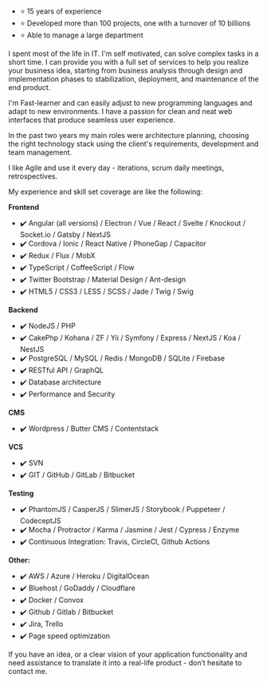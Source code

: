 * ⭐  15 years of experience
* ⭐  Developed more than 100 projects, one with a turnover of 10 billions
* ⭐  Able to manage a large department


I spent most of the life in IT. I'm self motivated, can solve complex tasks in a short time. I can provide you with a full set of services to help you realize your business idea, starting from business analysis through design and implementation phases to stabilization, deployment, and maintenance of the end product.


I'm Fast-learner and can easily adjust to new programming languages and adapt to new environments. I have a passion for clean and neat web interfaces that produce seamless user experience.

In the past two years my main roles were architecture planning, choosing the right technology stack using the client's requirements, development and team management.

I like Agile and use it every day - iterations, scrum daily meetings, retrospectives.

My experience and skill set coverage are like the following:

**Frontend**
* ✔️  Angular (all versions) / Electron / Vue / React / Svelte / Knockout / Socket.io / Gatsby / NextJS
* ✔️ Cordova / Ionic / React Native / PhoneGap / Сapacitor
* ✔️ Redux / Flux / MobX
* ✔️ TypeScript / CoffeeScript / Flow
* ✔️ Twitter Bootstrap / Material Design / Ant-design
* ✔️ HTML5 / CSS3 / LESS / SCSS / Jade / Twig / Swig


**Backend**
* ✔️ NodeJS / PHP
* ✔️ CakePhp / Kohana / ZF / Yii / Symfony / Express / NextJS / Koa / NestJS
* ✔️ PostgreSQL / MySQL / Redis / MongoDB / SQLite / Firebase
* ✔️ RESTful API / GraphQL
* ✔️ Database architecture
* ✔️ Performance and Security


**CMS**
* ✔️ Wordpress / Butter CMS / Contentstack


**VCS**
* ✔️ SVN
* ✔️ GIT / GitHub / GitLab / Bitbucket


**Testing**
* ✔️ PhantomJS / CasperJS / SlimerJS / Storybook / Puppeteer / CodeceptJS
* ✔️ Mocha / Protractor / Karma / Jasmine / Jest / Cypress / Enzyme
* ✔️ Continuous Integration: Travis, CircleCI, Github Actions


**Other:**
* ✔️ AWS / Azure / Heroku / DigitalOcean
* ✔️ Bluehost / GoDaddy / Cloudflare
* ✔️ Docker / Convox
* ✔️ Github / Gitlab / Bitbucket
* ✔️ Jira, Trello
* ✔️ Page speed optimization


If you have an idea, or a clear vision of your application functionality and need assistance to translate it into a real-life product - don’t hesitate to contact me.

